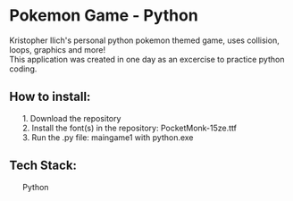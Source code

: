 <h1>Pokemon Game - Python</h1>
Kristopher Ilich's personal python pokemon themed game, uses collision, loops, graphics and more! <br>
This application was created in one day as an excercise to practice python coding.

<h2>How to install:</h2><ol>
1. Download the repository<br>
2. Install the font(s) in the repository: PocketMonk-15ze.ttf<br>
3. Run the .py file: maingame1 with python.exe
</ol>

<h2>Tech Stack:</h2>
<ul>
  Python
</ul>

